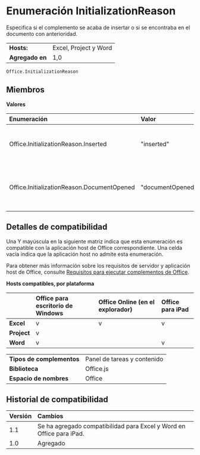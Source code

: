 
# Enumeración InitializationReason
Especifica si el complemento se acaba de insertar o si se encontraba en el documento con anterioridad. 

|||
|:-----|:-----|
|**Hosts:**|Excel, Project y Word|
|**Agregado en**|1,0|

```
Office.InitializationReason
```


## Miembros


**Valores**


|**Enumeración**|**Valor**|**Descripción**|
|:-----|:-----|:-----|
|Office.InitializationReason.Inserted|"inserted"|El complemento se acaba de insertar en el documento.|
|Office.InitializationReason.DocumentOpened|"documentOpened"|El complemento ya forma parte del documento abierto.|

## Detalles de compatibilidad


Una Y mayúscula en la siguiente matriz indica que esta enumeración es compatible con la aplicación host de Office correspondiente. Una celda vacía indica que la aplicación host no admite esta enumeración.

Para obtener más información sobre los requisitos de servidor y aplicación host de Office, consulte [Requisitos para ejecutar complementos de Office](../../docs/overview/requirements-for-running-office-add-ins.md).


**Hosts compatibles, por plataforma**


||**Office para escritorio de Windows**|**Office Online (en el explorador)**|**Office para iPad**|
|:-----|:-----|:-----|:-----|
|**Excel**|v|v|v|
|**Project**|v|||
|**Word**|v||v|

|||
|:-----|:-----|
|**Tipos de complementos**|Panel de tareas y contenido|
|**Biblioteca**|Office.js|
|**Espacio de nombres**|Office|

## Historial de compatibilidad




|**Versión**|**Cambios**|
|:-----|:-----|
|1.1|Se ha agregado compatibilidad para Excel y Word en Office para iPad.|
|1.0|Agregado|
